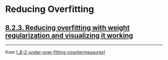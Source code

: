 # Reducing Overfitting

## [**8.2.3.** Reducing overfitting with weight regularization and visualizing it working]()

---
from [[_8-2-under-over-fitting-countermeasures]]

[//begin]: # "Autogenerated link references for markdown compatibility"
[_8-2-under-over-fitting-countermeasures]: _8-2-under-over-fitting-countermeasures.md "Under Over Fit Counter Measures"
[//end]: # "Autogenerated link references"